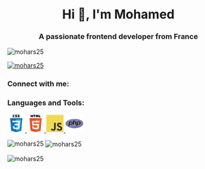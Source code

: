 <h1 align="center" font-size="70px" >Hi 👋, I'm Mohamed</h1>
<h3 align="center">A passionate frontend developer from France</h3>

<p align="left"> <img src="https://komarev.com/ghpvc/?username=mohars25&label=Profile%20views&color=0e75b6&style=flat" alt="mohars25" /> </p>

<p align="left"> <a href="https://github.com/ryo-ma/github-profile-trophy"><img src="https://github-profile-trophy.vercel.app/?username=mohars25" alt="mohars25" /></a> </p>

<h3 align="left">Connect with me:</h3>
<p align="left">
</p>

<h3 align="left">Languages and Tools:</h3>
<p align="left"> <a href="https://www.w3schools.com/css/" target="_blank" rel="noreferrer"> <img src="https://raw.githubusercontent.com/devicons/devicon/master/icons/css3/css3-original-wordmark.svg" alt="css3" width="40" height="40"/> </a> <a href="https://www.w3.org/html/" target="_blank" rel="noreferrer"> <img src="https://raw.githubusercontent.com/devicons/devicon/master/icons/html5/html5-original-wordmark.svg" alt="html5" width="40" height="40"/> </a> <a href="https://developer.mozilla.org/en-US/docs/Web/JavaScript" target="_blank" rel="noreferrer"> <img src="https://raw.githubusercontent.com/devicons/devicon/master/icons/javascript/javascript-original.svg" alt="javascript" width="40" height="40"/> </a> <a href="https://www.php.net" target="_blank" rel="noreferrer"> <img src="https://raw.githubusercontent.com/devicons/devicon/master/icons/php/php-original.svg" alt="php" width="40" height="40"/> </a> </p>

<p><img align="left" src="https://github-readme-stats.vercel.app/api/top-langs?username=mohars25&show_icons=true&locale=en&layout=compact" alt="mohars25" /></p>

<p>&nbsp;<img align="center" src="https://github-readme-stats.vercel.app/api?username=mohars25&show_icons=true&locale=en" alt="mohars25" /></p>

<p><img align="center" src="https://github-readme-streak-stats.herokuapp.com/?user=mohars25&" alt="mohars25" /></p>

